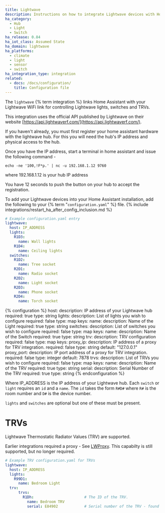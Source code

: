 ```yaml
---
title: Lightwave
description: Instructions on how to integrate Lightwave devices with Home Assistant.
ha_category:
  - Hub
  - Light
  - Switch
ha_release: 0.84
ha_iot_class: Assumed State
ha_domain: lightwave
ha_platforms:
  - climate
  - light
  - sensor
  - switch
ha_integration_type: integration
related:
  - docs: /docs/configuration/
    title: Configuration file
---
```


The `lightwave` {% term integration %} links Home Assistant with your Lightwave WiFi link for controlling Lightwave lights, switches and TRVs.

This integration uses the official API published by Lightwave on their website [https://api.lightwaverf.com/](https://api.lightwaverf.com/).

If you haven't already, you must first register your home assistant hardware with the lightwave hub.  For this you will need the hub's IP address and physical access to the hub.  

Once you have the IP address, start a terminal in home assistant and issue the following command -

`echo -ne '100,!F*p.' | nc -u 192.168.1.12 9760`

where 192.168.1.12 is your hub IP address

You have 12 seconds to push the button on your hub to accept the registration.

To add your Lightwave devices into your Home Assistant installation, add the following to your {% term "`configuration.yaml`" %} file.
{% include integrations/restart_ha_after_config_inclusion.md %}

```yaml
# Example configuration.yaml entry
lightwave:
  host: IP_ADDRESS
  lights:
    R1D3:
      name: Wall lights
    R1D4:
      name: Ceiling lights
  switches:
    R1D2:
      name: Tree socket
    R2D1:
      name: Radio socket
    R2D2:
      name: Light socket
    R2D3:
      name: Phone socket
    R2D4:
      name: Torch socket
```

{% configuration %}
host:
  description: IP address of your Lightwave hub
  required: true
  type: string
lights:
  description: List of lights you wish to configure
  required: false
  type: map
  keys:
    name:
      description: Name of the Light
      required: true
      type: string
switches:
  description: List of switches you wish to configure
  required: false
  type: map
  keys:
    name:
      description: Name of the Switch
      required: true
      type: string
trv:
  description: TRV configuration
  required: false
  type: map
  keys:
    proxy_ip:
      description: IP address of a proxy for TRV integration. 
      required: false
      type: string
      default: "127.0.0.1"
    proxy_port:
      description: IP port address of a proxy for TRV integration.
      required: false
      type: integer
      default: 7878
    trvs:
      description: List of TRVs you wish to configure
      required: false
      type: map
      keys: 
        name: 
          description: Name of the TRV
          required: true
          type: string
        serial: 
          description: Serial Number of the TRV
          required: true
          type: string
{% endconfiguration %}


Where IP_ADDRESS is the IP address of your Lightwave hub.
Each `switch` or `light` requires an `id` and a `name`. The `id` takes the form `R#D#` where `R#` is the room number and `D#` is the device number.

`lights` and `switches` are optional but one of these must be present.

# TRVs

Lightwave Thermostatic Radiator Values (TRV) are supported.

Earlier integrations required a proxy - See [LWProxy](https://github.com/ColinRobbins/Homeassistant-Lightwave-TRV).
This capabilty is still supported, but no longer required.

```yaml
# Example TRV configuration.yaml for TRVs
lightwave:
  host: IP_ADDRESS
  lights:
    R99D1:
      name: Bedroom Light
  trv:
      trvs:
        R1Dh:                       # The ID of the TRV.
          name: Bedroom TRV
          serial: E84902            # Serial number of the TRV - found in the Lightwave App, or web site
```
